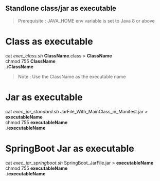 ## Standlone class/jar as executable

> Prerequisite : JAVA_HOME env variable is set to Java 8 or above

Class as executable
===================
cat *exec_class.sh* **ClassName**.class > **ClassName** \
chmod 755 **ClassName** \
./**ClassName**  

> Note : Use the ClassName as the executable name


Jar as executable
===================
cat *exec_jar_standard.sh* JarFile_With_MainClass_in_Manifest.jar > **executableName** \
chmod 755 **executableName** \
./**executableName**    


SpringBoot Jar as executable
============================
cat *exec_jar_springboot.sh* SpringBoot_JarFile.jar > **executableName** \
chmod 755 **executableName** \
./**executableName**  


